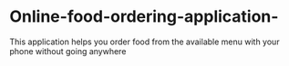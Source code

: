 # Online-food-ordering-application-
This application helps you order food from the available menu with your phone without going anywhere 
